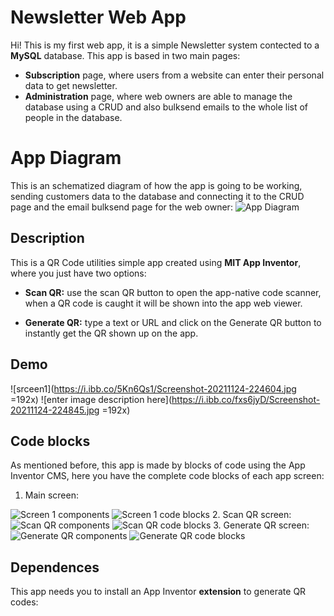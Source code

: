 # Newsletter Web App

Hi! This is my first web app, it is a simple Newsletter system contected to a **MySQL** database. This app is based in two main pages:

 - **Subscription** page, where users from a website can enter their personal data to get newsletter.
 - **Administration** page, where web owners are able to manage the database using a CRUD and also bulksend emails to the whole list of people in the database.

# App Diagram 
This is an schematized diagram of how the app is going to be working, sending customers data to the database and connecting it to the CRUD page and the email bulksend page for the web owner:
![App Diagram](https://ibb.co/YQnN9TH)

## Description

This is a QR Code utilities simple app created using **MIT App Inventor**, where you just have two options:

 - **Scan QR:** use the scan QR button to open the app-native code scanner, when a QR code is caught it will be shown into the app web viewer.
 
 - **Generate QR:** type a text or URL and click on the Generate QR button to instantly get the QR shown up on the app.

## Demo
![srceen1](https://i.ibb.co/5Kn6Qs1/Screenshot-20211124-224604.jpg =192x)
![enter image description here](https://i.ibb.co/fxs6jyD/Screenshot-20211124-224845.jpg =192x)

## Code blocks

As mentioned before, this app is made by blocks of code using the App Inventor CMS, here you have the complete code blocks of each app screen:

 1. Main screen:
 
 ![Screen 1 components](https://i.ibb.co/9rz8LQ0/Screenshot-4.png)
 ![Screen 1 code blocks](https://i.ibb.co/K91RZnP/Screenshot-9.png)
 2. Scan QR screen:
 ![Scan QR components](https://i.ibb.co/y6JSKJZ/Screenshot-6.png)
 ![Scan QR code blocks](https://i.ibb.co/0mCMn2h/Screenshot-7.png)
 3. Generate QR screen:
 ![Generate QR components](https://i.ibb.co/6tGzCJJ/Screenshot-2.png)
 ![Generate QR code blocks](https://i.ibb.co/kBKTYn1/Screenshot-8.png)

## Dependences

This app needs you to install an App Inventor **extension** to generate QR codes:
